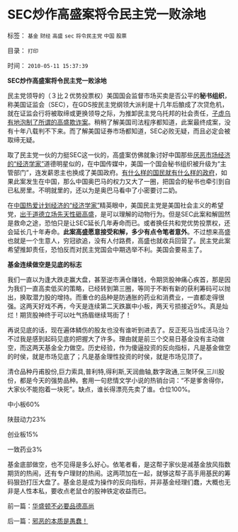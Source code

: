 # SEC炒作高盛案将令民主党一败涂地

标签： `基金` `财经` `高盛` `sec` `将令民主党` `中国` `股票` 

目录： `打印`

时间： `2010-05-11 15:37:39`

**SEC炒作高盛案将令民主党一败涂地**

民主党领导的（３比２优势投票权）美国国会监督市场买卖是否公平的**秘书组织**，称美国证监会（SEC），在GDS按民主党纲领大派利是十几年后酿成了次贷危机，就在证监会行将被取缔或更换领导之际，为推卸民主党乌托邦的社会责任，[子虚乌有地泡制了所谓的高盛欺诈案](../../../2010/4/23/中国愚民眼中的SEC起诉高盛；大盘股可能有更大的下跌.md)。稍稍了解美国司法程序都知道，此案最终成案，没有十年八载判不下来。而了解美国证券市场都知道，SEC必败无疑，而且必定会被取缔无疑。

取了民主党一伙的力挺SEC这一伙的，高盛案仿佛就象讨好中国那些[厌恶市场经济的“经济学家”](../../../2009/12/15/最要不得权威的经济学和权威的政治经济学.md)道德明星似的，在中国传媒中，美国一个国会秘书组织被升级为“主管部门”，连发薪恩主也换成了美国政府。[有什么样的国民就有什么样的政府](../../../2009/12/31/有什么样的文化，就有什么样的国民.md)，如果此案发生在中国，那么中国奥巴马的权力又大了一圈，把国会的秘书也牵引到自已私房里。不明就里的，还以为是奥巴马看中了小密要讨二奶。

在[中国热爱计划经济的“经济学家”](../../../2009/12/21/“自我评分测不准”，计划经济的死穴.md)精英眼中，美国民主党是美国社会主义的希望党，[出于道德立场先天性砸高盛](http://darthvad.blog.sohu.com/133469478.html)，是可以理解的动物行为。但是SEC此案和解固然是救命之途，恐怕只是让SEC延长几年寿命而已。或者换任共和党优势投票权，还会延长几十年寿命。**此案高盛愿意接受和解，多少有点令笔者意外**。不过想来高盛也就是一个生意人，穷冠欲追，没有人付路费，高盛也就收兵回营了。民主党此案希望推卸责任，恐怕反而对民主党国会中期选举不利。美国会要易主了。

**基金连续做空是见底的标志**

我们一直以为逢大跌走赢大盘，甚至逆市满仓赚钱，令期货股神痛心疾首，那是因为我们一直高卖低买的策略，已经转到第三圈，等同于不断有新的获利筹码可以抛出，换取潜力股的增持。而重仓的品种是防通胀的药业和消费业，一直都走得很强。这两天好戏不再，今天是连续第二天跌赢中小板，两天亏损接近9%。真是灿烂！期货股神终于可以吐气扬眉继续骂街了！

再说见底的话，现在遍体鳞伤的股友也没有谁听到进去了。反正死马当成活马治？不过我是感到起码见底的把握大了许多。理由就是前三个交易日基金没有主动做空，而这两天基金全力做空。历史经验，作为傻逼投资的反向指标，凡是基金做空的时侯，就是市场见底了；凡是基金理性投资的时侯，就是市场见顶了。

清仓品种丹甫股份,巨力索具,普利特,得利斯,天润曲轴,数字政通,三聚环保,三川股份，都是今天的强势品种。套用一句悲情文学小说的热销台词：“不是爹舍得你，大家伙不能抱着一块死”。缺点，谁长得漂亮先卖了谁。仓位100%。

中小板60%

陕鼓动力23%

创业板15%

一致药业3%

基金底部做空，也不见得是多么好心。依笔者看，是这帮子家伙是减基金放风指数期货的热闹，还有专户理财的热闹。这两项加在一起，就够这帮子高手用基民的筹码狠劲打压大盘了。基金总是成为操作的反向指标，并非基金经理们蠢，大概也无非是人性本私，要收点老鼠仓的股神铁定收益而已。



前一篇：[华盛顿不必要品德高尚](../../../2010/5/10/华盛顿不必要品德高尚.md)

后一篇：[邪恶的本质是愚蠢！](../../../2010/5/11/邪恶的本质是愚蠢！.md)